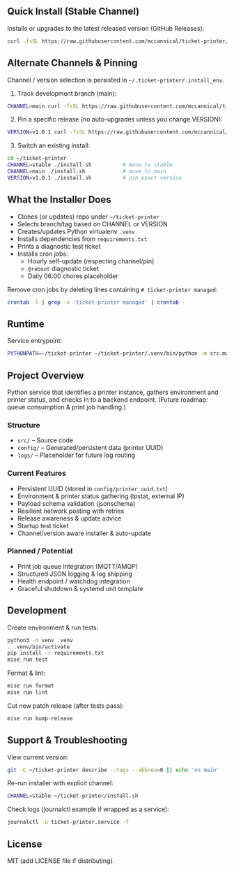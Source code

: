 ## Quick Install (Stable Channel)

Installs or upgrades to the latest released version (GitHub Releases):

```sh
curl -fsSL https://raw.githubusercontent.com/mccannical/ticket-printer/main/install.sh | bash
```

## Alternate Channels & Pinning

Channel / version selection is persisted in `~/.ticket-printer/.install_env`.

1. Track development branch (main):
```sh
CHANNEL=main curl -fsSL https://raw.githubusercontent.com/mccannical/ticket-printer/main/install.sh | bash
```

2. Pin a specific release (no auto-upgrades unless you change VERSION):
```sh
VERSION=v1.0.1 curl -fsSL https://raw.githubusercontent.com/mccannical/ticket-printer/main/install.sh | bash
```

3. Switch an existing install:
```sh
cd ~/ticket-printer
CHANNEL=stable ./install.sh          # move to stable
CHANNEL=main ./install.sh            # move to main
VERSION=v1.0.1 ./install.sh          # pin exact version
```

## What the Installer Does
- Clones (or updates) repo under `~/ticket-printer`
- Selects branch/tag based on CHANNEL or VERSION
- Creates/updates Python virtualenv `.venv`
- Installs dependencies from `requirements.txt`
- Prints a diagnostic test ticket
- Installs cron jobs:
	- Hourly self-update (respecting channel/pin)
	- `@reboot` diagnostic ticket
	- Daily 06:00 chores placeholder

Remove cron jobs by deleting lines containing `# ticket-printer managed`:
```sh
crontab -l | grep -v 'ticket-printer managed' | crontab -
```

## Runtime
Service entrypoint:
```sh
PYTHONPATH=~/ticket-printer ~/ticket-printer/.venv/bin/python -m src.main
```

## Project Overview
Python service that identifies a printer instance, gathers environment and printer status, and checks in to a backend endpoint. (Future roadmap: queue consumption & print job handling.)

### Structure
- `src/` – Source code
- `config/` – Generated/persistent data (printer UUID)
- `logs/` – Placeholder for future log routing

### Current Features
- Persistent UUID (stored in `config/printer_uuid.txt`)
- Environment & printer status gathering (lpstat, external IP)
- Payload schema validation (jsonschema)
- Resilient network posting with retries
- Release awareness & update advice
- Startup test ticket
- Channel/version aware installer & auto-update

### Planned / Potential
- Print job queue integration (MQTT/AMQP)
- Structured JSON logging & log shipping
- Health endpoint / watchdog integration
- Graceful shutdown & systemd unit template

## Development

Create environment & run tests:
```sh
python3 -m venv .venv
. .venv/bin/activate
pip install -r requirements.txt
mise run test
```

Format & lint:
```sh
mise run format
mise run lint
```

Cut new patch release (after tests pass):
```sh
mise run bump-release
```

## Support & Troubleshooting
View current version:
```sh
git -C ~/ticket-printer describe --tags --abbrev=0 || echo 'on main'
```
Re-run installer with explicit channel:
```sh
CHANNEL=stable ~/ticket-printer/install.sh
```
Check logs (journalctl example if wrapped as a service):
```sh
journalctl -u ticket-printer.service -f
```

## License
MIT (add LICENSE file if distributing).
